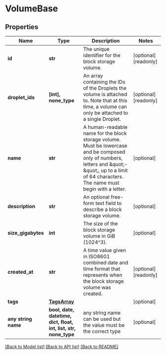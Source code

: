 # VolumeBase


## Properties
Name | Type | Description | Notes
------------ | ------------- | ------------- | -------------
**id** | **str** | The unique identifier for the block storage volume. | [optional] [readonly] 
**droplet_ids** | **[int], none_type** | An array containing the IDs of the Droplets the volume is attached to. Note that at this time, a volume can only be attached to a single Droplet. | [optional] [readonly] 
**name** | **str** | A human-readable name for the block storage volume. Must be lowercase and be composed only of numbers, letters and \&quot;-\&quot;, up to a limit of 64 characters. The name must begin with a letter. | [optional] 
**description** | **str** | An optional free-form text field to describe a block storage volume. | [optional] 
**size_gigabytes** | **int** | The size of the block storage volume in GiB (1024^3). | [optional] 
**created_at** | **str** | A time value given in ISO8601 combined date and time format that represents when the block storage volume was created. | [optional] [readonly] 
**tags** | [**TagsArray**](TagsArray.md) |  | [optional] 
**any string name** | **bool, date, datetime, dict, float, int, list, str, none_type** | any string name can be used but the value must be the correct type | [optional]

[[Back to Model list]](../README.md#documentation-for-models) [[Back to API list]](../README.md#documentation-for-api-endpoints) [[Back to README]](../README.md)


